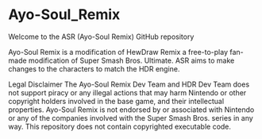 # Ayo-Soul_Remix
Welcome to the ASR (Ayo-Soul Remix) GitHub repository

Ayo-Soul Remix is a modification of HewDraw Remix a free-to-play fan-made modification of Super Smash Bros. Ultimate. ASR aims to make changes to the characters to match the HDR engine.

Legal Disclaimer
The Ayo-Soul Remix Dev Team and HDR Dev Team does not support piracy or any illegal actions that may harm Nintendo or other copyright holders involved in the base game, and their intellectual properties. Ayo-Soul Remix is not endorsed by or associated with Nintendo or any of the companies involved with the Super Smash Bros. series in any way. This repository does not contain copyrighted executable code.
